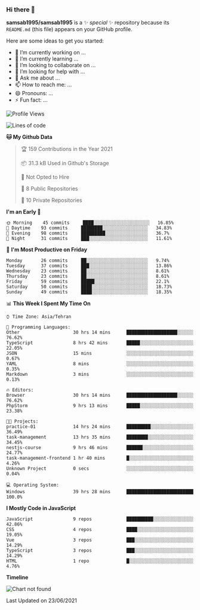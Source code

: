 ### Hi there 👋

**samsab1995/samsab1995** is a ✨ _special_ ✨ repository because its `README.md` (this file) appears on your GitHub profile.

Here are some ideas to get you started:

- 🔭 I’m currently working on ...
- 🌱 I’m currently learning ...
- 👯 I’m looking to collaborate on ...
- 🤔 I’m looking for help with ...
- 💬 Ask me about ...
- 📫 How to reach me: ...
- 😄 Pronouns: ...
- ⚡ Fun fact: ...

<!--START_SECTION:waka-->
![Profile Views](http://img.shields.io/badge/Profile%20Views-0-blue)

![Lines of code](https://img.shields.io/badge/From%20Hello%20World%20I%27ve%20Written-388147%20lines%20of%20code-blue)

**🐱 My Github Data** 

> 🏆 159 Contributions in the Year 2021
 > 
> 📦 31.3 kB Used in Github's Storage 
 > 
> 🚫 Not Opted to Hire
 > 
> 📜 8 Public Repositories 
 > 
> 🔑 10 Private Repositories  
 > 
**I'm an Early 🐤** 

```text
🌞 Morning    45 commits     ████░░░░░░░░░░░░░░░░░░░░░   16.85% 
🌆 Daytime    93 commits     ████████░░░░░░░░░░░░░░░░░   34.83% 
🌃 Evening    98 commits     █████████░░░░░░░░░░░░░░░░   36.7% 
🌙 Night      31 commits     ███░░░░░░░░░░░░░░░░░░░░░░   11.61%

```
📅 **I'm Most Productive on Friday** 

```text
Monday       26 commits     ██░░░░░░░░░░░░░░░░░░░░░░░   9.74% 
Tuesday      37 commits     ███░░░░░░░░░░░░░░░░░░░░░░   13.86% 
Wednesday    23 commits     ██░░░░░░░░░░░░░░░░░░░░░░░   8.61% 
Thursday     23 commits     ██░░░░░░░░░░░░░░░░░░░░░░░   8.61% 
Friday       59 commits     █████░░░░░░░░░░░░░░░░░░░░   22.1% 
Saturday     50 commits     ████░░░░░░░░░░░░░░░░░░░░░   18.73% 
Sunday       49 commits     ████░░░░░░░░░░░░░░░░░░░░░   18.35%

```


📊 **This Week I Spent My Time On** 

```text
⌚︎ Time Zone: Asia/Tehran

💬 Programming Languages: 
Other                    30 hrs 14 mins      ███████████████████░░░░░░   76.62% 
TypeScript               8 hrs 42 mins       █████░░░░░░░░░░░░░░░░░░░░   22.05% 
JSON                     15 mins             ░░░░░░░░░░░░░░░░░░░░░░░░░   0.67% 
YAML                     8 mins              ░░░░░░░░░░░░░░░░░░░░░░░░░   0.35% 
Markdown                 3 mins              ░░░░░░░░░░░░░░░░░░░░░░░░░   0.13%

🔥 Editors: 
Browser                  30 hrs 14 mins      ███████████████████░░░░░░   76.62% 
PhpStorm                 9 hrs 13 mins       █████░░░░░░░░░░░░░░░░░░░░   23.38%

🐱‍💻 Projects: 
practice-01              14 hrs 24 mins      █████████░░░░░░░░░░░░░░░░   36.49% 
task-management          13 hrs 35 mins      ████████░░░░░░░░░░░░░░░░░   34.45% 
nestjs-course            9 hrs 46 mins       ██████░░░░░░░░░░░░░░░░░░░   24.77% 
task-management-frontend 1 hr 40 mins        █░░░░░░░░░░░░░░░░░░░░░░░░   4.26% 
Unknown Project          0 secs              ░░░░░░░░░░░░░░░░░░░░░░░░░   0.04%

💻 Operating System: 
Windows                  39 hrs 28 mins      █████████████████████████   100.0%

```

**I Mostly Code in JavaScript** 

```text
JavaScript               9 repos             ██████████░░░░░░░░░░░░░░░   42.86% 
CSS                      4 repos             ████░░░░░░░░░░░░░░░░░░░░░   19.05% 
Vue                      3 repos             ███░░░░░░░░░░░░░░░░░░░░░░   14.29% 
TypeScript               3 repos             ███░░░░░░░░░░░░░░░░░░░░░░   14.29% 
HTML                     1 repo              █░░░░░░░░░░░░░░░░░░░░░░░░   4.76%

```


**Timeline**

![Chart not found](https://raw.githubusercontent.com/samsab1995/samsab1995/main/charts/bar_graph.png) 


 Last Updated on 23/06/2021
<!--END_SECTION:waka-->
